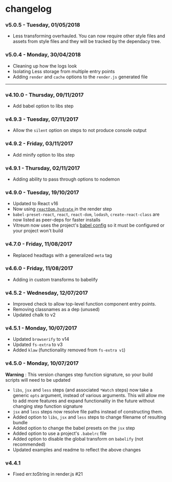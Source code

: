 # changelog

### v5.0.5 - Tuesday, 01/05/2018
- Less transforming overhauled. You can now require other style files and assets from style files and they will be tracked by the dependacy tree.

### v5.0.4 - Monday, 30/04/2018
- Cleaning up how the logs look
- Isolating Less storage from multiple entry points
- Adding `render` and `cache` options to the `render.js` generated file



---

### v4.10.0 - Thursday, 09/11/2017
- Add babel option to libs step

### v4.9.3 - Tuesday, 07/11/2017
- Allow the `silent` option on steps to not produce console output

### v4.9.2 - Friday, 03/11/2017
- Add minify option to libs step

### v4.9.1 - Thursday, 02/11/2017
- Adding ability to pass through options to nodemon

### v4.9.0 - Tuesday, 19/10/2017
- Updated to React v16
- Now using [`reactDom.hydrate` ](https://reactjs.org/docs/react-dom.html#hydrate) in the render step
- `babel-preset-react`, `react`, `react-dom`, `lodash`, `create-react-class` are now listed as peer-deps for faster installs
- Vitreum now uses the project's [babel config](https://babeljs.io/docs/usage/babelrc/) so it must be configured or your project won't build

### v4.7.0 - Friday, 11/08/2017
- Replaced headtags with a generalized `meta` tag

### v4.6.0 - Friday, 11/08/2017
- Adding in custom transforms to babelify

### v4.5.2 - Wednesday, 12/07/2017
- Improved check to allow top-level function component entry points.
- Removing classnames as a dep (unused)
- Updated chalk to v2

### v4.5.1 - Monday, 10/07/2017
- Updated `browserify` to v14
- Updated `fs-extra` to v3
- Added `klaw` (functionality removed from `fs-extra v1`)

### v4.5.0 - Monday, 10/07/2017
**Warning** : This version changes step function signature, so your build scripts will need to be updated

- `libs`, `jsx` and `less` steps (and associated `*Watch` steps) now take a generic `opts` argument, instead of various arguments. This will allow me to add more features and expand functionality in the future without changing step function signature
- `jsx` and `less` steps now resolve file paths instead of constructing them.
- Added option to `libs`, `jsx` and `less` steps to change filename of resulting bundle
- Added option to change the babel presets on the `jsx` step
- Added option to use a project's `.babelrc` file
- Added option to disable the global transform on `babelify` (not recommended)
- Updated examples and readme to reflect the above changes

### v4.4.1
- Fixed err.toString in render.js #21
